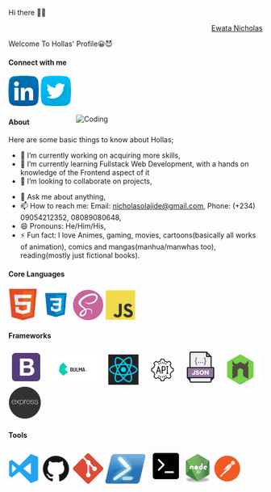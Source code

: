 Hi there 👋🏾
<div align="right" class="badge-base LI-profile-badge" data-locale="en_US" data-size="medium" data-theme="dark" data-type="VERTICAL" data-vanity="nicholas-ewata-b0976b23b" data-version="v1"><a class="badge-base__link LI-simple-link" href="https://www.linkedin.com/in/nicholas-ewata-b0976b23b">Ewata Nicholas</a></div>
              
<span>Welcome To Hollas' Profile😀😈</span>

#### Connect with me 
<a href="https://www.linkedin.com/in/nicholas-ewata-b0976b23b"><img src="images/linkedin.png" width="60" /></a>
<a href="https://twitter.com/Hollas_"><img src="images/twitter.png" width="60" /></a>

<img align="right" alt="Coding" width="370" src="https://miro.medium.com/max/680/0*7Q3yvSIv_t0ioJ-Z.gif"/>

#### About
Here are some basic things to know about Hollas;

- 🔭 I’m currently working on acquiring more skills,
- 🌱 I’m currently learning Fullstack Web Development, with a hands on knowledge of the Frontend aspect of it
- 👯 I’m looking to collaborate on projects,
<!--- 🤔 I’m looking for help with--> 
- 💬 Ask me about anything,
- 📫 How to reach me: Email: nicholasolajide@gmail.com, Phone: (+234) 09054212352, 08089080648,
- 😄 Pronouns: He/Him/His,
- ⚡ Fun fact: I love Animes, gaming, movies, cartoons(basically all works of animation), comics and mangas(manhua/manwhas too), reading(mostly just fictional books).

#### Core Languages
<code><img src="images/html.jpg" width="60" title="HTML" /></code>
<code><img src="images/css.jpg" width="60" title="CSS" /></code>
<code><img src="images/sass.jpg" width="60" title="SASS" /></code>
<code><img src="images/javascript.png" width="60" title="JavaScript" /></code>

#### Frameworks
<code><img src="images/B.png" width="70" title="Bootstrap" /></code>
<code><img src="images/Bulma.png" width="110" title="Bulma" /></code>
<code><img src="images/react.png" width="80" title="React" /></code>
<code><img src="images/api.jpg" width="70" title="API" /></code>
<code><img src="images/json.png" width="70" title="JSON" /></code>
<code><img src="images/nodemon.png" width="80" title="Nodemon" /></code>
<code><img src="images/express.png" width="65" title="Express" /></code>

#### Tools
<code><img src="images/visualstudio.svg" width="60" title="Visual Studio Code" /></code>
<code><img src="images/github.jpg" width="60" title="GitHub" /></code>
<code><img src="images/git.jpg" width="60" title="Git" /></code>
<code><img src="images/power.png" width="80" title="Powershell" /></code>
<code><img src="images/command.png" width="70" title="Commandprompt" /></code>
<code><img src="images/R.png" width="50" title="NodeJS" /></code>
<code><img src="images/postman.png" width="60" title="Postman API" /></code>




